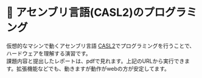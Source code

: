 # 🤖 アセンブリ言語(CASL2)のプログラミング
仮想的なマシンで動くアセンブリ言語 [CASL2](https://www.officedaytime.com/dcaslj/)でプログラミングを行うことで、ハードウェアを理解する演習です。   
課題内容と提出したレポートは、pdfで見れます。上記のURLから実行できます。拡張機能などでも、動きますが動作がwebの方が安定してます。
